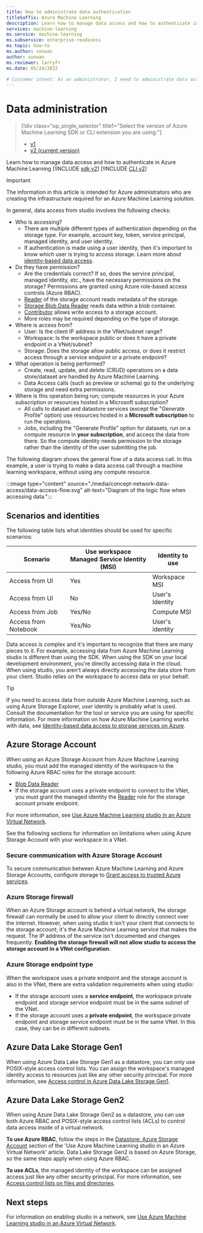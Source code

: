 ```yaml
---
title: How to administrate data authentication
titleSuffix: Azure Machine Learning
description: Learn how to manage data access and how to authenticate in Azure Machine Learning
services: machine-learning
ms.service: machine-learning
ms.subservice: enterprise-readiness
ms.topic: how-to
ms.author: xunwan
author: xunwan
ms.reviewer: larryfr
ms.date: 05/24/2022

# Customer intent: As an administrator, I need to administrate data access and set up authentication method for data scientists.
---
```


# Data administration

> [!div class="op_single_selector" title1="Select the version of Azure Machine Learning SDK or CLI extension you are using:"]
> * [v1](./v1/concept-network-data-access.md)
> * [v2 (current version)](how-to-administrate-data-authentication.md)

Learn how to manage data access and how to authenticate in Azure Machine Learning
[!INCLUDE [sdk v2](../../includes/machine-learning-sdk-v2.md)]
[!INCLUDE [CLI v2](../../includes/machine-learning-CLI-v2.md)]

> [!IMPORTANT]
> The information in this article is intended for Azure administrators who are creating the infrastructure required for an Azure Machine Learning solution.

In general, data access from studio involves the following checks:

* Who is accessing?
    - There are multiple different types of authentication depending on the storage type. For example, account key, token, service principal, managed identity, and user identity.
    - If authentication is made using a user identity, then it's important to know *which* user is trying to access storage. Learn more about [identity-based data access](how-to-identity-based-data-access.md).
* Do they have permission?
    - Are the credentials correct? If so, does the service principal, managed identity, etc., have the necessary permissions on the storage? Permissions are granted using Azure role-based access controls (Azure RBAC).
    - [Reader](../role-based-access-control/built-in-roles.md#reader) of the storage account reads metadata of the storage.
    - [Storage Blob Data Reader](../role-based-access-control/built-in-roles.md#storage-blob-data-reader) reads data within a blob container.
    - [Contributor](../role-based-access-control/built-in-roles.md#contributor) allows write access to a storage account.
    - More roles may be required depending on the type of storage.
* Where is access from?
    - User: Is the client IP address in the VNet/subnet range?
    - Workspace: Is the workspace public or does it have a private endpoint in a VNet/subnet?
    - Storage: Does the storage allow public access, or does it restrict access through a service endpoint or a private endpoint?
* What operation is being performed?
    - Create, read, update, and delete (CRUD) operations on a data store/dataset are handled by Azure Machine Learning.
    - Data Access calls (such as preview or schema) go to the underlying storage and need extra permissions.
* Where is this operation being run; compute resources in your Azure subscription or resources hosted in a Microsoft subscription?
    - All calls to dataset and datastore services (except the "Generate Profile" option) use resources hosted in a __Microsoft subscription__ to run the operations.
    - Jobs, including the "Generate Profile" option for datasets, run on a compute resource in __your subscription__, and access the data from there. So the compute identity needs permission to the storage rather than the identity of the user submitting the job.

The following diagram shows the general flow of a data access call. In this example, a user is trying to make a data access call through a machine learning workspace, without using any compute resource.

:::image type="content" source="./media/concept-network-data-access/data-access-flow.svg" alt-text="Diagram of the logic flow when accessing data.":::

## Scenarios and identities

The following table lists what identities should be used for specific scenarios:

| Scenario | Use workspace</br>Managed Service Identity (MSI) | Identity to use |
|--|--|--|
| Access from UI | Yes | Workspace MSI |
| Access from UI | No | User's Identity |
| Access from Job | Yes/No | Compute MSI |
| Access from Notebook | Yes/No | User's identity |


Data access is complex and it's important to recognize that there are many pieces to it. For example, accessing data from Azure Machine Learning studio is different than using the SDK. When using the SDK on your local development environment, you're directly accessing data in the cloud. When using studio, you aren't always directly accessing the data store from your client. Studio relies on the workspace to access data on your behalf.

> [!TIP]
> If you need to access data from outside Azure Machine Learning, such as using Azure Storage Explorer, *user* identity is probably what is used. Consult the documentation for the tool or service you are using for specific information. For more information on how Azure Machine Learning works with data, see [Identity-based data access to storage services on Azure](how-to-identity-based-data-access.md).

## Azure Storage Account

When using an Azure Storage Account from Azure Machine Learning studio, you must add the managed identity of the workspace to the following Azure RBAC roles for the storage account:

* [Blob Data Reader](../role-based-access-control/built-in-roles.md#storage-blob-data-reader)
* If the storage account uses a private endpoint to connect to the VNet, you must grant the managed identity the [Reader](../role-based-access-control/built-in-roles.md#reader) role for the storage account private endpoint.

For more information, see [Use Azure Machine Learning studio in an Azure Virtual Network](how-to-enable-studio-virtual-network.md).

See the following sections for information on limitations when using Azure Storage Account with your workspace in a VNet.

### Secure communication with Azure Storage Account 

To secure communication between Azure Machine Learning and Azure Storage Accounts, configure storage to [Grant access to trusted Azure services](../storage/common/storage-network-security.md#grant-access-to-trusted-azure-services).

### Azure Storage firewall

When an Azure Storage account is behind a virtual network, the storage firewall can normally be used to allow your client to directly connect over the internet. However, when using studio it isn't your client that connects to the storage account; it's the Azure Machine Learning service that makes the request. The IP address of the service isn't documented and changes frequently. __Enabling the storage firewall will not allow studio to access the storage account in a VNet configuration__.

### Azure Storage endpoint type

When the workspace uses a private endpoint and the storage account is also in the VNet, there are extra validation requirements when using studio:

* If the storage account uses a __service endpoint__, the workspace private endpoint and storage service endpoint must be in the same subnet of the VNet.
* If the storage account uses a __private endpoint__, the workspace private endpoint and storage service endpoint must be in the same VNet. In this case, they can be in different subnets.

## Azure Data Lake Storage Gen1

When using Azure Data Lake Storage Gen1 as a datastore, you can only use POSIX-style access control lists. You can assign the workspace's managed identity access to resources just like any other security principal. For more information, see [Access control in Azure Data Lake Storage Gen1](../data-lake-store/data-lake-store-access-control.md).

## Azure Data Lake Storage Gen2

When using Azure Data Lake Storage Gen2 as a datastore, you can use both Azure RBAC and POSIX-style access control lists (ACLs) to control data access inside of a virtual network.

__To use Azure RBAC__, follow the steps in the [Datastore: Azure Storage Account](how-to-enable-studio-virtual-network.md#datastore-azure-storage-account) section of the 'Use Azure Machine Learning studio in an Azure Virtual Network' article. Data Lake Storage Gen2 is based on Azure Storage, so the same steps apply when using Azure RBAC.

__To use ACLs__, the managed identity of the workspace can be assigned access just like any other security principal. For more information, see [Access control lists on files and directories](../storage/blobs/data-lake-storage-access-control.md#access-control-lists-on-files-and-directories).


## Next steps

For information on enabling studio in a network, see [Use Azure Machine Learning studio in an Azure Virtual Network](how-to-enable-studio-virtual-network.md).
